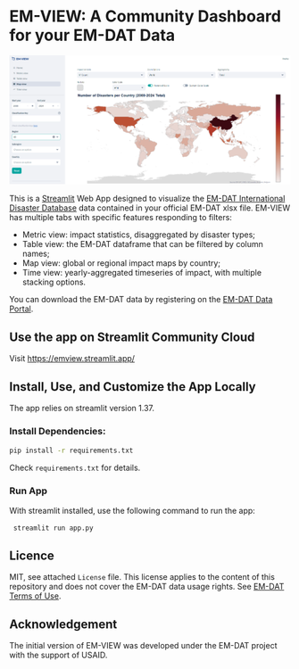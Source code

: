 # EM-VIEW: A Community Dashboard for your EM-DAT Data

![Preview](images/emview_preview.png)


This is a [Streamlit](https://streamlit.io/) Web App designed to visualize 
the [EM-DAT International Disaster Database](https://www.emdat.be/) data 
contained in your official EM-DAT xlsx file. EM-VIEW has multiple tabs with 
specific features responding to filters:
- Metric view: impact statistics, disaggregated by disaster types;
- Table view: the EM-DAT dataframe that can be filtered by column names;
- Map view: global or regional impact maps by country;
- Time view: yearly-aggregated timeseries of impact, with multiple stacking 
options.

You can download the EM-DAT data by registering on the 
[EM-DAT Data Portal](https://public.emdat.be/).

## Use the app on Streamlit Community Cloud

Visit https://emview.streamlit.app/

## Install, Use, and Customize the App Locally 

The app relies on streamlit version 1.37.

### Install Dependencies:
   ```bash
   pip install -r requirements.txt
   ```

Check `requirements.txt` for details.

### Run App

With streamlit installed, use the following command to run the app:
   ```bash
    streamlit run app.py
   ```

## Licence

MIT, see attached `License` file. This license applies to the content of this 
repository and does not cover the EM-DAT data usage rights. See 
[EM-DAT Terms of Use](https://doc.emdat.be/docs/legal/).

## Acknowledgement

The initial version of EM-VIEW was developed under the EM-DAT project with 
the support of USAID. 